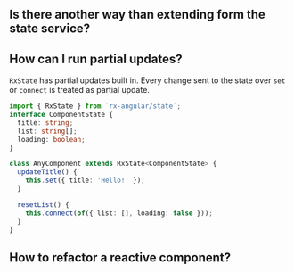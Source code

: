 ## Is there another way than extending form the state service?

## How can I run partial updates?

`RxState` has partial updates built in. Every change sent to the state over `set` or `connect` is treated as partial update.

```typescript
import { RxState } from `rx-angular/state`;
interface ComponentState {
  title: string;
  list: string[];
  loading: boolean;
}

class AnyComponent extends RxState<ComponentState> {
  updateTitle() {
    this.set({ title: 'Hello!' });
  }

  resetList() {
    this.connect(of({ list: [], loading: false }));
  }
}
```

## How to refactor a reactive component?
